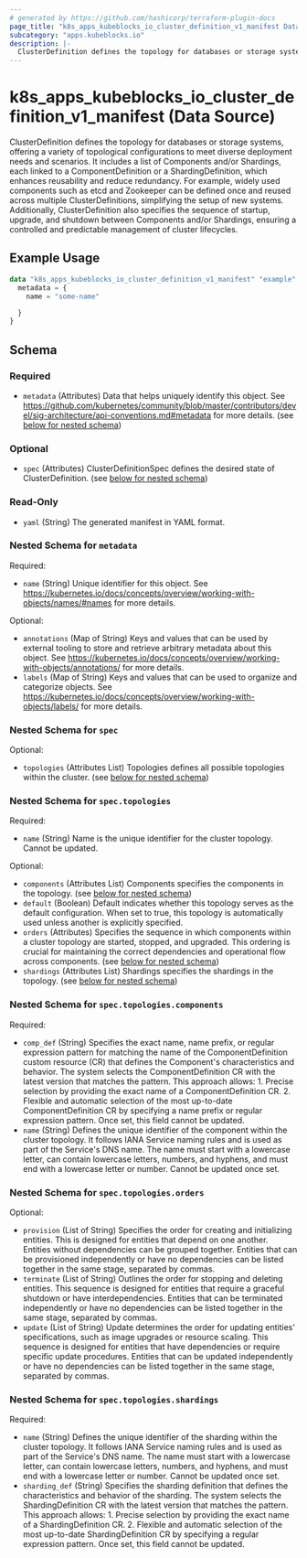 ```yaml
---
# generated by https://github.com/hashicorp/terraform-plugin-docs
page_title: "k8s_apps_kubeblocks_io_cluster_definition_v1_manifest Data Source - terraform-provider-k8s"
subcategory: "apps.kubeblocks.io"
description: |-
  ClusterDefinition defines the topology for databases or storage systems, offering a variety of topological configurations to meet diverse deployment needs and scenarios. It includes a list of Components and/or Shardings, each linked to a ComponentDefinition or a ShardingDefinition, which enhances reusability and reduce redundancy. For example, widely used components such as etcd and Zookeeper can be defined once and reused across multiple ClusterDefinitions, simplifying the setup of new systems. Additionally, ClusterDefinition also specifies the sequence of startup, upgrade, and shutdown between Components and/or Shardings, ensuring a controlled and predictable management of cluster lifecycles.
---
```


# k8s_apps_kubeblocks_io_cluster_definition_v1_manifest (Data Source)

ClusterDefinition defines the topology for databases or storage systems, offering a variety of topological configurations to meet diverse deployment needs and scenarios. It includes a list of Components and/or Shardings, each linked to a ComponentDefinition or a ShardingDefinition, which enhances reusability and reduce redundancy. For example, widely used components such as etcd and Zookeeper can be defined once and reused across multiple ClusterDefinitions, simplifying the setup of new systems. Additionally, ClusterDefinition also specifies the sequence of startup, upgrade, and shutdown between Components and/or Shardings, ensuring a controlled and predictable management of cluster lifecycles.

## Example Usage

```terraform
data "k8s_apps_kubeblocks_io_cluster_definition_v1_manifest" "example" {
  metadata = {
    name = "some-name"

  }
}
```

<!-- schema generated by tfplugindocs -->
## Schema

### Required

- `metadata` (Attributes) Data that helps uniquely identify this object. See https://github.com/kubernetes/community/blob/master/contributors/devel/sig-architecture/api-conventions.md#metadata for more details. (see [below for nested schema](#nestedatt--metadata))

### Optional

- `spec` (Attributes) ClusterDefinitionSpec defines the desired state of ClusterDefinition. (see [below for nested schema](#nestedatt--spec))

### Read-Only

- `yaml` (String) The generated manifest in YAML format.

<a id="nestedatt--metadata"></a>
### Nested Schema for `metadata`

Required:

- `name` (String) Unique identifier for this object. See https://kubernetes.io/docs/concepts/overview/working-with-objects/names/#names for more details.

Optional:

- `annotations` (Map of String) Keys and values that can be used by external tooling to store and retrieve arbitrary metadata about this object. See https://kubernetes.io/docs/concepts/overview/working-with-objects/annotations/ for more details.
- `labels` (Map of String) Keys and values that can be used to organize and categorize objects. See https://kubernetes.io/docs/concepts/overview/working-with-objects/labels/ for more details.


<a id="nestedatt--spec"></a>
### Nested Schema for `spec`

Optional:

- `topologies` (Attributes List) Topologies defines all possible topologies within the cluster. (see [below for nested schema](#nestedatt--spec--topologies))

<a id="nestedatt--spec--topologies"></a>
### Nested Schema for `spec.topologies`

Required:

- `name` (String) Name is the unique identifier for the cluster topology. Cannot be updated.

Optional:

- `components` (Attributes List) Components specifies the components in the topology. (see [below for nested schema](#nestedatt--spec--topologies--components))
- `default` (Boolean) Default indicates whether this topology serves as the default configuration. When set to true, this topology is automatically used unless another is explicitly specified.
- `orders` (Attributes) Specifies the sequence in which components within a cluster topology are started, stopped, and upgraded. This ordering is crucial for maintaining the correct dependencies and operational flow across components. (see [below for nested schema](#nestedatt--spec--topologies--orders))
- `shardings` (Attributes List) Shardings specifies the shardings in the topology. (see [below for nested schema](#nestedatt--spec--topologies--shardings))

<a id="nestedatt--spec--topologies--components"></a>
### Nested Schema for `spec.topologies.components`

Required:

- `comp_def` (String) Specifies the exact name, name prefix, or regular expression pattern for matching the name of the ComponentDefinition custom resource (CR) that defines the Component's characteristics and behavior. The system selects the ComponentDefinition CR with the latest version that matches the pattern. This approach allows: 1. Precise selection by providing the exact name of a ComponentDefinition CR. 2. Flexible and automatic selection of the most up-to-date ComponentDefinition CR by specifying a name prefix or regular expression pattern. Once set, this field cannot be updated.
- `name` (String) Defines the unique identifier of the component within the cluster topology. It follows IANA Service naming rules and is used as part of the Service's DNS name. The name must start with a lowercase letter, can contain lowercase letters, numbers, and hyphens, and must end with a lowercase letter or number. Cannot be updated once set.


<a id="nestedatt--spec--topologies--orders"></a>
### Nested Schema for `spec.topologies.orders`

Optional:

- `provision` (List of String) Specifies the order for creating and initializing entities. This is designed for entities that depend on one another. Entities without dependencies can be grouped together. Entities that can be provisioned independently or have no dependencies can be listed together in the same stage, separated by commas.
- `terminate` (List of String) Outlines the order for stopping and deleting entities. This sequence is designed for entities that require a graceful shutdown or have interdependencies. Entities that can be terminated independently or have no dependencies can be listed together in the same stage, separated by commas.
- `update` (List of String) Update determines the order for updating entities' specifications, such as image upgrades or resource scaling. This sequence is designed for entities that have dependencies or require specific update procedures. Entities that can be updated independently or have no dependencies can be listed together in the same stage, separated by commas.


<a id="nestedatt--spec--topologies--shardings"></a>
### Nested Schema for `spec.topologies.shardings`

Required:

- `name` (String) Defines the unique identifier of the sharding within the cluster topology. It follows IANA Service naming rules and is used as part of the Service's DNS name. The name must start with a lowercase letter, can contain lowercase letters, numbers, and hyphens, and must end with a lowercase letter or number. Cannot be updated once set.
- `sharding_def` (String) Specifies the sharding definition that defines the characteristics and behavior of the sharding. The system selects the ShardingDefinition CR with the latest version that matches the pattern. This approach allows: 1. Precise selection by providing the exact name of a ShardingDefinition CR. 2. Flexible and automatic selection of the most up-to-date ShardingDefinition CR by specifying a regular expression pattern. Once set, this field cannot be updated.

